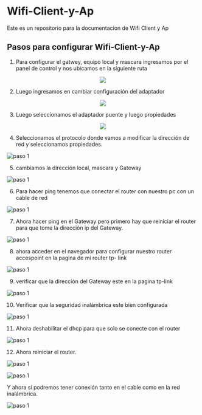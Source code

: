 # Wifi-Client-y-Ap
Este es un repositorio para la documentacion de Wifi Client y Ap

## Pasos para configurar Wifi-Client-y-Ap

1. Para configurar el gatwey, equipo local y mascara ingresamos por el panel de control y nos ubicamos en la siguiente ruta 
 
<center><img src="./img/1.png"></center>

2.	Luego ingresamos en cambiar configuración del adaptador

<center><img src="./img/2.png"></center>

3.	Luego seleccionamos el adaptador puente y luego propiedades

<center><img src="./img/3.png"></center>
 
4.	Seleccionamos el protocolo donde vamos a modificar la dirección de red y seleccionamos propiedades.
 
![paso 1](img/4.png)

5. cambiamos la dirección local, mascara y Gateway

![paso 1](img/5.png)
 
6. Para hacer ping tenemos que conectar el router con nuestro pc con un cable de red

![paso 1](img/6.png)
 
7. Ahora hacer ping en el Gateway pero primero hay que reiniciar el router para que tome la dirección ip del Gateway.

![paso 1](img/7.png)
 
8. ahora acceder en el navegador para configurar nuestro router accespoint en la pagina de  mi router tp- link
 
![paso 1](img/8.png)

9. verificar que la dirección del Gateway este en la pagina tp-link

![paso 1](img/9.png)
 
10. Verificar que la seguridad inalámbrica este bien configurada

![paso 1](img/10.png)

11. Ahora deshabilitar el dhcp para que solo se conecte con el router

![paso 1](img/11.png)
 
12. Ahora reiniciar el router.

![paso 1](img/12.png) 

![paso 1](img/13.png)

Y ahora si podremos tener conexión tanto en el cable como en la red inalámbrica.

![paso 1](img/14.png)
